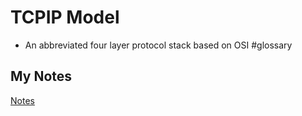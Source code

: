 # TCPIP Model
- An abbreviated four layer protocol stack based on OSI #glossary
## My Notes
[Notes](mynotes/tcpip-model-notes.md)
